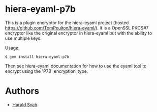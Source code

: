 hiera-eyaml-p7b
===============

This is a plugin encryptor for the hiera-eyaml project (hosted https://github.com/TomPoulton/hiera-eyaml/).
It is a OpenSSL PKCS#7 encryptor like the original encryptor in hiera-eyaml but with the ability to use multiple keys.

Usage:

```
$ gem install hiera-eyaml-p7b
```

Then see hiera-eyaml documentation for how to use the eyaml tool to encrypt using the 'P7B' encryption_type.

Authors
=======

- [Harald Svab](https://github.com/h-svab)
